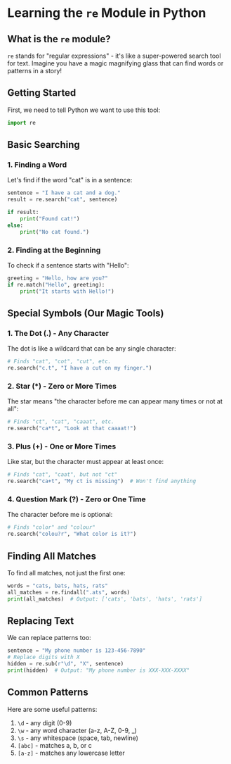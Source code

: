 # Learning the `re` Module in Python

## What is the `re` module?

`re` stands for "regular expressions" - it's like a super-powered search tool for text. Imagine you have a magic magnifying glass that can find words or patterns in a story!

## Getting Started

First, we need to tell Python we want to use this tool:

```python
import re
```

## Basic Searching

### 1. Finding a Word

Let's find if the word "cat" is in a sentence:

```python
sentence = "I have a cat and a dog."
result = re.search("cat", sentence)

if result:
    print("Found cat!")
else:
    print("No cat found.")
```

### 2. Finding at the Beginning

To check if a sentence starts with "Hello":

```python
greeting = "Hello, how are you?"
if re.match("Hello", greeting):
    print("It starts with Hello!")
```

## Special Symbols (Our Magic Tools)

### 1. The Dot (.) - Any Character

The dot is like a wildcard that can be any single character:

```python
# Finds "cat", "cot", "cut", etc.
re.search("c.t", "I have a cut on my finger.")
```

### 2. Star (*) - Zero or More Times

The star means "the character before me can appear many times or not at all":

```python
# Finds "ct", "cat", "caaat", etc.
re.search("ca*t", "Look at that caaaat!")
```

### 3. Plus (+) - One or More Times

Like star, but the character must appear at least once:

```python
# Finds "cat", "caat", but not "ct"
re.search("ca+t", "My ct is missing")  # Won't find anything
```

### 4. Question Mark (?) - Zero or One Time

The character before me is optional:

```python
# Finds "color" and "colour"
re.search("colou?r", "What color is it?")
```

## Finding All Matches

To find all matches, not just the first one:

```python
words = "cats, bats, hats, rats"
all_matches = re.findall(".ats", words)
print(all_matches)  # Output: ['cats', 'bats', 'hats', 'rats']
```

## Replacing Text

We can replace patterns too:

```python
sentence = "My phone number is 123-456-7890"
# Replace digits with X
hidden = re.sub(r"\d", "X", sentence)
print(hidden)  # Output: "My phone number is XXX-XXX-XXXX"
```

## Common Patterns

Here are some useful patterns:

1. `\d` - any digit (0-9)
2. `\w` - any word character (a-z, A-Z, 0-9, _)
3. `\s` - any whitespace (space, tab, newline)
4. `[abc]` - matches a, b, or c
5. `[a-z]` - matches any lowercase letter

